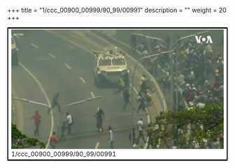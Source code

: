 +++
title = "1/ccc_00900_00999/90_99/00991"
description = ""
weight = 20
+++

<table style="border:2px solid black;max-width:800px;max-height:800px;" 
><tr><td>
<img class="center-fit-jpg"
src="/jpg_/aaa_20190430_NxaOmWaI8sI_00990.jpg">
1/ccc_00900_00999/90_99/00991
</img></td></tr></table>
